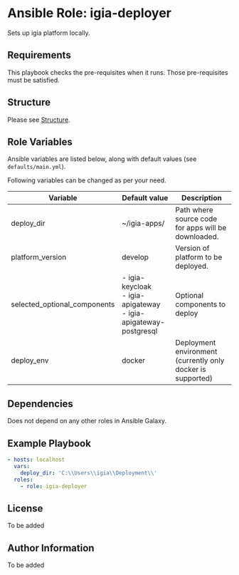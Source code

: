 # Ansible Role: igia-deployer

Sets up igia platform locally.

## Requirements

This playbook checks the pre-requisites when it runs. Those pre-requisites must be satisfied.

## Structure

Please see [Structure](../../README.md#Structure).

## Role Variables

Ansible variables are listed below, along with default values (see  `defaults/main.yml`).

Following variables can be changed as per your need.

| Variable | Default value | Description |
| ---------|---------------|-------------|
| deploy_dir | ~/igia-apps/ | Path where source code for apps will be downloaded. |
| platform_version | develop | Version of platform to be deployed. |
| selected_optional_components | - igia-keycloak <br> - igia-apigateway <br> - igia-apigateway-postgresql | Optional components to deploy |
| deploy_env | docker | Deployment environment (currently only docker is supported) |

## Dependencies

Does not depend on any other roles in Ansible Galaxy.

## Example Playbook

```yaml
- hosts: localhost
  vars:
    deploy_dir: 'C:\\Users\\igia\\Deployment\\'
  roles:
    - role: igia-deployer
```

## License

To be added

## Author Information

To be added

